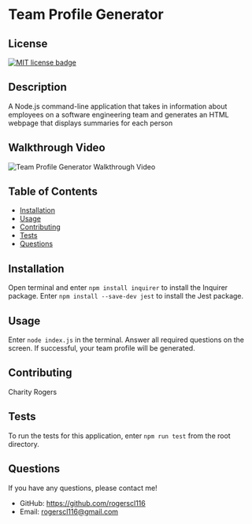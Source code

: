 # Team Profile Generator

  ## License
  <a href="https://opensource.org/licenses/MIT"><img src="https://img.shields.io/badge/License-MIT-yellow" alt="MIT license badge"/></a>

  ## Description
  A Node.js command-line application that takes in information about employees on a software engineering team and generates an HTML webpage that displays summaries for each person

  ## Walkthrough Video

  ![Team Profile Generator Walkthrough Video](./assets/videos/team-profile-walk-through.gif)

  ## Table of Contents
  * [Installation](#installation)
  * [Usage](#usage)
  * [Contributing](#contributing)
  * [Tests](#tests)
  * [Questions](#questions)
        
  ## Installation
   Open terminal and enter `npm install inquirer` to install the Inquirer package. Enter `npm install --save-dev jest` to install the Jest package.

  ## Usage
  Enter `node index.js` in the terminal. Answer all required questions on the screen. If successful, your team profile will be generated.

  ## Contributing
  Charity Rogers

  ## Tests
  To run the tests for this application, enter `npm run test` from the root directory.

  ## Questions
  If you have any questions, please contact me!

  - GitHub: https://github.com/rogerscl116
  - Email: rogerscl116@gmail.com 
